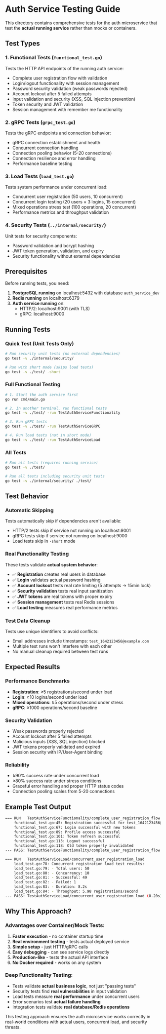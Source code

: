 # Auth Service Testing Guide

This directory contains comprehensive tests for the auth microservice that test the **actual running service** rather than mocks or containers.

## Test Types

### 1. **Functional Tests** (`functional_test.go`)
Tests the HTTP API endpoints of the running auth service:
- Complete user registration flow with validation
- Login/logout functionality with session management
- Password security validation (weak passwords rejected)
- Account lockout after 5 failed attempts
- Input validation and security (XSS, SQL injection prevention)
- Token security and JWT validation
- Session management with remember me functionality

### 2. **gRPC Tests** (`grpc_test.go`)
Tests the gRPC endpoints and connection behavior:
- gRPC connection establishment and health
- Concurrent connection handling
- Connection pooling behavior (5-20 connections)
- Connection resilience and error handling
- Performance baseline testing

### 3. **Load Tests** (`load_test.go`)
Tests system performance under concurrent load:
- Concurrent user registration (50 users, 10 concurrent)
- Concurrent login testing (20 users × 3 logins, 15 concurrent)
- Mixed operations stress test (100 operations, 20 concurrent)
- Performance metrics and throughput validation

### 4. **Security Tests** (`../internal/security/`)
Unit tests for security components:
- Password validation and bcrypt hashing
- JWT token generation, validation, and expiry
- Security functionality without external dependencies

## Prerequisites

Before running tests, you need:

1. **PostgreSQL running** on localhost:5432 with database `auth_service_dev`
2. **Redis running** on localhost:6379
3. **Auth service running** on:
   - HTTP/2: localhost:9001 (with TLS)
   - gRPC: localhost:9000

## Running Tests

### Quick Test (Unit Tests Only)
```bash
# Run security unit tests (no external dependencies)
go test -v ./internal/security/

# Run with short mode (skips load tests)
go test -v ./test/ -short
```

### Full Functional Testing
```bash
# 1. Start the auth service first
go run cmd/main.go

# 2. In another terminal, run functional tests
go test -v ./test/ -run TestAuthServiceFunctionality

# 3. Run gRPC tests
go test -v ./test/ -run TestAuthServiceGRPC

# 4. Run load tests (not in short mode)
go test -v ./test/ -run TestAuthServiceLoad
```

### All Tests
```bash
# Run all tests (requires running service)
go test -v ./test/

# Run all tests including security unit tests
go test -v ./internal/security/ ./test/
```

## Test Behavior

### **Automatic Skipping**
Tests automatically skip if dependencies aren't available:
- HTTP/2 tests skip if service not running on localhost:9001
- gRPC tests skip if service not running on localhost:9000
- Load tests skip in `-short` mode

### **Real Functionality Testing**
These tests validate **actual system behavior**:
- ✅ **Registration** creates real users in database
- ✅ **Login** validates actual password hashing
- ✅ **Account lockout** tests real rate limiting (5 attempts → 15min lock)
- ✅ **Security validation** tests real input sanitization
- ✅ **JWT tokens** are real tokens with proper expiry
- ✅ **Session management** tests real Redis sessions
- ✅ **Load testing** measures real performance metrics

### **Test Data Cleanup**
Tests use unique identifiers to avoid conflicts:
- Email addresses include timestamps: `test_1642123456@example.com`
- Multiple test runs won't interfere with each other
- No manual cleanup required between test runs

## Expected Results

### **Performance Benchmarks**
- **Registration**: ≥5 registrations/second under load
- **Login**: ≥10 logins/second under load
- **Mixed operations**: ≥5 operations/second under stress
- **gRPC**: ≥1000 operations/second baseline

### **Security Validation**
- Weak passwords properly rejected
- Account lockout after 5 failed attempts
- Malicious inputs (XSS, SQL injection) blocked
- JWT tokens properly validated and expired
- Session security with IP/User-Agent binding

### **Reliability**
- ≥90% success rate under concurrent load
- ≥80% success rate under stress conditions
- Graceful error handling and proper HTTP status codes
- Connection pooling scales from 5-20 connections

## Example Test Output

```bash
=== RUN   TestAuthServiceFunctionality/complete_user_registration_flow
    functional_test.go:45: Registration successful for test_1642123456@example.com
    functional_test.go:67: Login successful with new tokens
    functional_test.go:89: Profile access successful
    functional_test.go:101: Token refresh successful
    functional_test.go:113: Logout successful
    functional_test.go:118: Old token properly invalidated
--- PASS: TestAuthServiceFunctionality/complete_user_registration_flow (0.15s)

=== RUN   TestAuthServiceLoad/concurrent_user_registration_load
    load_test.go:78: Concurrent registration load test results:
    load_test.go:79: - Total users: 50
    load_test.go:80: - Concurrency: 10
    load_test.go:81: - Successful: 49
    load_test.go:82: - Failed: 1
    load_test.go:83: - Duration: 8.2s
    load_test.go:84: - Throughput: 5.98 registrations/second
--- PASS: TestAuthServiceLoad/concurrent_user_registration_load (8.20s)
```

## Why This Approach?

### **Advantages over Container/Mock Tests:**
1. **Faster execution** - no container startup time
2. **Real environment testing** - tests actual deployed service
3. **Simple setup** - just HTTP/gRPC calls
4. **Easy debugging** - can see service logs directly
5. **Production-like** - tests the actual API interface
6. **No Docker required** - works on any system

### **Deep Functionality Testing:**
- Tests validate **actual business logic**, not just "passing tests"
- Security tests find **real vulnerabilities** in input validation
- Load tests measure **real performance** under concurrent users
- Error scenarios test **actual failure handling**
- Integration tests validate **real database/Redis operations**

This testing approach ensures the auth microservice works correctly in real-world conditions with actual users, concurrent load, and security threats.
